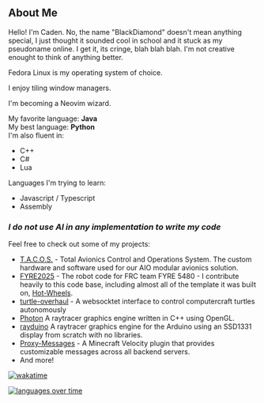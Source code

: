 ## About Me
Hello! I'm Caden. No, the name "BlackDiamond" doesn't mean anything special, I just thought it sounded cool in school and it stuck as my pseudoname online. I get it, its cringe, blah blah blah. I'm not creative enought to think of anything better.

Fedora Linux is my operating system of choice.

I enjoy tiling window managers.

I'm becoming a Neovim wizard.

My favorite language: **Java**<br/>
My best language: **Python**<br/>
I'm also fluent in:
* C++
* C#
* Lua

Languages I'm trying to learn:
* Javascript / Typescript
* Assembly


### *I do not use AI in any implementation to write my code*


Feel free to check out some of my projects:
* [T.A.C.O.S.](https://github.com/UNR-Aerospace-Club/T.A.C.O.S) - Total Avionics Control and Operations System. The custom hardware and software used for our AIO modular avionics solution. 
* [FYRE2025](https://github.com/FYRE5480/FYRE2025) - The robot code for FRC team FYRE 5480 - I contribute heavily to this code base, including almost all of the template it was built on, [Hot-Wheels](https://github.com/FYRE5480/Hot-Wheels).
* [turtle-overhaul](https://github.com/OGBlackDiamond/turtle-overhaul) - A websocktet interface to control computercraft turtles autonomously
* [Photon](https://github.com/OGBlackDiamond/photon) A raytracer graphics engine written in C++ using OpenGL.
* [rayduino](https://github.com/OGBlackDiamond/rayduino) A raytracer graphics engine for the Arduino using an SSD1331 display from scratch with no libraries.
* [Proxy-Messages](https://github.com/OGBlackDiamond/Proxy-Messages) - A Minecraft Velocity plugin that provides customizable messages across all backend servers.
* And more!

[![wakatime](https://wakatime.com/badge/user/d74ff05a-d128-4043-b694-bc10b155db9a.svg)](https://wakatime.com/@d74ff05a-d128-4043-b694-bc10b155db9a)

[![languages over time](https://wakatime.com/share/@BlackDiamond/b7d97a31-3abe-4071-9f3f-29c3dee3cd63.svg)](https://wakatime.com/@d74ff05a-d128-4043-b694-bc10b155db9a)

